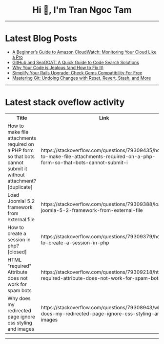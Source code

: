 <h1 align="center">Hi 👋, I'm Tran Ngoc Tam</h1>

---

# Latest Blog Posts 
<!-- BLOG-POST-LIST:START -->
- [A Beginner’s Guide to Amazon CloudWatch: Monitoring Your Cloud Like a Pro](https://dev.to/aws-builders/a-beginners-guide-to-amazon-cloudwatch-monitoring-your-cloud-like-a-pro-3aje)
- [GitHub and SeaGOAT: A Quick Guide to Code Search Solutions](https://dev.to/rebuss/github-and-seagoat-a-quick-guide-to-code-search-solutions-2820)
- [Why Your Code is Jealous &lpar;and How to Fix It&rpar;](https://dev.to/karell_stemarie_ce42bf9c/why-your-code-is-jealous-and-how-to-fix-it-2281)
- [Simplify Your Rails Upgrade: Check Gems Compatibility For Free](https://dev.to/railsup_sedin/simplify-your-rails-upgrade-check-gems-compatibility-for-free-4l8a)
- [Mastering Git: Undoing Changes with Reset, Revert, Stash, and More](https://dev.to/abhay_yt_52a8e72b213be229/mastering-git-undoing-changes-with-reset-revert-stash-and-more-2gm7)
<!-- BLOG-POST-LIST:END -->

---

# Latest stack oveflow activity
<table>
  <tr><th>Title</th><th>Link</th></tr>
  <!-- STACKOVERFLOW:START --><tr><td>How to make file attachments required on a PHP form so that bots cannot submit it without attachment? [duplicate]</td><td>https://stackoverflow.com/questions/79309435/how-to-make-file-attachments-required-on-a-php-form-so-that-bots-cannot-submit-i</td></tr><tr><td>Load Joomla! 5.2 framework from external file</td><td>https://stackoverflow.com/questions/79309388/load-joomla-5-2-framework-from-external-file</td></tr><tr><td>How to create a session in php? [closed]</td><td>https://stackoverflow.com/questions/79309379/how-to-create-a-session-in-php</td></tr><tr><td>HTML &quot;required&quot; Attribute does not work for spam bots</td><td>https://stackoverflow.com/questions/79309218/html-required-attribute-does-not-work-for-spam-bots</td></tr><tr><td>Why does my redirected page ignore css styling and images</td><td>https://stackoverflow.com/questions/79308943/why-does-my-redirected-page-ignore-css-styling-and-images</td></tr><!-- STACKOVERFLOW:END -->
</table>

---


